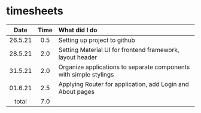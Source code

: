 # timesheets

|  Date   | Time | What did I do                                                     |
| :-----: | :--: | :---------------------------------------------------------------- |
| 26.5.21 | 0.5  | Setting up project to github                                      |
| 28.5.21 | 2.0  | Setting Material UI for frontend framework, layout header         |
| 31.5.21 | 2.0  | Organize applications to separate components with simple stylings |
| 01.6.21 | 2.5  | Applying Router for application, add Login and About pages        |
|  total  | 7.0  |                                                                   |
